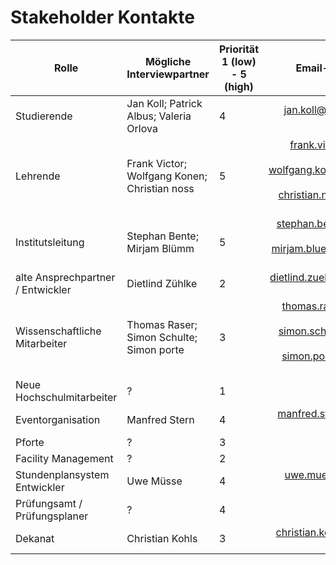 # Stakeholder Kontakte


Rolle | Mögliche Interviewpartner | Priorität 1 (low) - 5 (high)      | Email-Adresse
------- | ---------------- | ---------- | ---------:
Studierende  |Jan Koll; Patrick Albus; Valeria Orlova | 4 | jan.koll@smail.th-koeln.de
Lehrende  | Frank Victor; Wolfgang Konen; Christian noss        | 5       | frank.victor@th-koeln.de; wolfgang.konen@th-koeln.de; christian.noss@th-koeln.de 
Institutsleitung   | Stephan Bente; Mirjam Blümm | 5      | stephan.bente@th-koeln.de; mirjam.bluemm@th-kolen.de
alte Ansprechpartner / Entwickler  | Dietlind Zühlke | 2 | dietlind.zuehlke@th-koeln.de
Wissenschaftliche Mitarbeiter  | Thomas Raser; Simon Schulte; Simon porte        | 3       | thomas.raser@th-koeln.de, simon.schulte@th-koeln.de; simon.porten@th-koeln.de
Neue Hochschulmitarbeiter   | ? | 1      | ?
Eventorganisation  | Manfred Stern  | 4 | manfred.stern@th-koeln.de
Pforte  | ?        | 3       | ?
Facility Management   | ? | 2      | ?
Stundenplansystem Entwickler  | Uwe Müsse | 4 | uwe.muesse@th-koeln.de
Prüfungsamt / Prüfungsplaner  | ?        | 4       | ?
Dekanat   | Christian Kohls | 3      | christian.kohls@th-koeln.de
